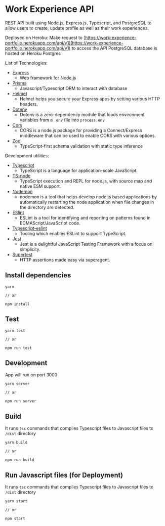 # Work Experience API

REST API built using Node.js, Express.js, Typescript, and PostgreSQL to allow users to create, update profile as well as their work experiences.

Deployed on Heroku: Make request to [https://work-experience-portfolio.herokuapp.com/api/v1](https://work-experience-portfolio.herokuapp.com/api/v1) to access the API
PostgreSQL database is hosted on Heroku Postgres

List of Technologies:

* [Express](https://www.npmjs.com/package/express)
  * Web framework for Node.js
* [Prisma](https://www.npmjs.com/search?q=prisma)
  * Javascript/Typescript ORM to interact with database
* [Helmet](https://www.npmjs.com/package/helmet)
  * Helmet helps you secure your Express apps by setting various HTTP headers.
* [Dotenv](https://www.npmjs.com/package/dotenv)
  * Dotenv is a zero-dependency module that loads environment variables from a `.env` file into `process.env`
* [Cors](https://www.npmjs.com/package/cors)
  * CORS is a node.js package for providing a Connect/Express middleware that can be used to enable CORS with various options.
* [Zod](https://www.npmjs.com/package/zod)
  * TypeScript-first schema validation with static type inference

Development utilities:

* [Typescript](https://www.npmjs.com/package/typescript)
  * TypeScript is a language for application-scale JavaScript.
* [TS-node](https://www.npmjs.com/package/ts-node)
  * TypeScript execution and REPL for node.js, with source map and native ESM support.
* [Nodemon](https://www.npmjs.com/package/nodemon)
  * nodemon is a tool that helps develop node.js based applications by automatically restarting the node application when file changes in the directory are detected.
* [ESlint](https://www.npmjs.com/package/eslint)
  * ESLint is a tool for identifying and reporting on patterns found in ECMAScript/JavaScript code.
* [Typescript-eslint](https://typescript-eslint.io/)
  * Tooling which enables ESLint to support TypeScript.
* [Jest](https://www.npmjs.com/package/mocha)
  * Jest is a delightful JavaScript Testing Framework with a focus on simplicity.
* [Supertest](https://www.npmjs.com/package/supertest)
  * HTTP assertions made easy via superagent.

## Install dependencies

```
yarn

// or

npm install
```

## Test

```
yarn test

// or

npm run test

```

## Development
App will run on port 3000

```
yarn server

// or

npm run server
```


## Build
It runs `tsc` commands that compiles Typescript files to Javascript files to `/dist` directory

```
yarn build

// or

npm run build
```

## Run Javascript files (for Deployment)
It runs `tsc` commands that compiles Typescript files to Javascript files to `/dist` directory

```
yarn start

// or

npm start
```
